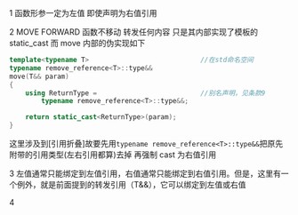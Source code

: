 1 函数形参一定为左值 即使声明为右值引用

2 MOVE FORWARD 函数不移动 转发任何内容 只是其内部实现了模板的 static_cast
而 move 内部的伪实现如下

```cpp
template<typename T>                            //在std命名空间
typename remove_reference<T>::type&&
move(T&& param)
{
    using ReturnType =                          //别名声明，见条款9
        typename remove_reference<T>::type&&;

    return static_cast<ReturnType>(param);
}
```

这里涉及到[引用折叠]故要先用`typename remove_reference<T>::type&&`把原先附带的引用类型(左右引用都算)去掉 再强制 cast 为右值引用

3 左值通常只能绑定到左值引用，右值通常只能绑定到右值引用。但是，这里有一个例外，就是前面提到的转发引用（T&&），它可以绑定到左值或右值

4
